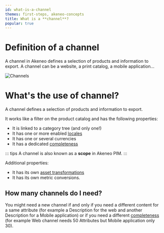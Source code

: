 ```yaml
---
id: what-is-a-channel
themes: first-steps, akeneo-concepts
title: What is a **channel**?
popular: true
---
```


# Definition of a channel
A channel in Akeneo defines a selection of products and information to export. A channel can be a website, a print catalog, a mobile application...

![Channels](/img/Settings_What-is-a-channels.svg)

# What's the use of channel?
A channel defines a selection of products and information to export.

It works like a filter on the product catalog and has the following properties:
- It is linked to a category tree (and only one!)
- It has one or more enabled [locales](articles/what-is-a-locale.html)
- It has one or several currencies
- It has a dedicated [completeness](articles/what-is-the-completeness.html)  

::: tips
A channel is also known as a **scope** in Akeneo PIM.
:::

Additional properties:
- It has its own [asset transformations](articles/assets-transformation.html)
- It has its own metric conversions.

## How many channels do I need?

You might need a new channel if and only if you need a different content for a same attribute (for example a Description for the web and another Description for a Mobile application) or if you need a different [completeness](articles/what-is-the-completeness.html) (for example Web channel needs 50 Attributes but Mobile application only 30).
